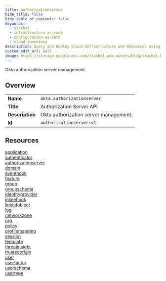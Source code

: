 ```yaml
---
title: authorizationserver
hide_title: false
hide_table_of_contents: false
keywords:
  - stackql
  - infrastructure-as-code
  - configuration-as-data
  - cloud inventory
description: Query and Deploy Cloud Infrastructure and Resources using SQL
custom_edit_url: null
image: https://storage.googleapis.com/stackql-web-assets/blog/stackql-blog-post-featured-image.png
---
```

Okta authorization server management.  
    

## Overview
<table><tbody>
<tr><td><b>Name</b></td><td><code>okta.authorizationserver</code></td></tr>
<tr><td><b>Title</b></td><td>Authorization Server API</td></tr>
<tr><td><b>Description</b></td><td>Okta authorization server management.</td></tr>
<tr><td><b>Id</b></td><td><code>authorizationserver:v1</code></td></tr>
</tbody></table>

## Resources
<div class="row">
<div class="providerDocColumn">
<a href="/docs/providers/okta/authorizationserver/application/index.md">application</a><br />
<a href="/docs/providers/okta/authorizationserver/authenticator/index.md">authenticator</a><br />
<a href="/docs/providers/okta/authorizationserver/authorizationserver/index.md">authorizationserver</a><br />
<a href="/docs/providers/okta/authorizationserver/domain/index.md">domain</a><br />
<a href="/docs/providers/okta/authorizationserver/eventhook/index.md">eventhook</a><br />
<a href="/docs/providers/okta/authorizationserver/feature/index.md">feature</a><br />
<a href="/docs/providers/okta/authorizationserver/group/index.md">group</a><br />
<a href="/docs/providers/okta/authorizationserver/groupschema/index.md">groupschema</a><br />
<a href="/docs/providers/okta/authorizationserver/identityprovider/index.md">identityprovider</a><br />
<a href="/docs/providers/okta/authorizationserver/inlinehook/index.md">inlinehook</a><br />
<a href="/docs/providers/okta/authorizationserver/linkedobject/index.md">linkedobject</a><br />
<a href="/docs/providers/okta/authorizationserver/log/index.md">log</a><br />
</div>
<div class="providerDocColumn">
<a href="/docs/providers/okta/authorizationserver/networkzone/index.md">networkzone</a><br />
<a href="/docs/providers/okta/authorizationserver/org/index.md">org</a><br />
<a href="/docs/providers/okta/authorizationserver/policy/index.md">policy</a><br />
<a href="/docs/providers/okta/authorizationserver/profilemapping/index.md">profilemapping</a><br />
<a href="/docs/providers/okta/authorizationserver/session/index.md">session</a><br />
<a href="/docs/providers/okta/authorizationserver/template/index.md">template</a><br />
<a href="/docs/providers/okta/authorizationserver/threatinsight/index.md">threatinsight</a><br />
<a href="/docs/providers/okta/authorizationserver/trustedorigin/index.md">trustedorigin</a><br />
<a href="/docs/providers/okta/authorizationserver/user/index.md">user</a><br />
<a href="/docs/providers/okta/authorizationserver/userfactor/index.md">userfactor</a><br />
<a href="/docs/providers/okta/authorizationserver/userschema/index.md">userschema</a><br />
<a href="/docs/providers/okta/authorizationserver/usertype/index.md">usertype</a><br />
</div>
</div>

